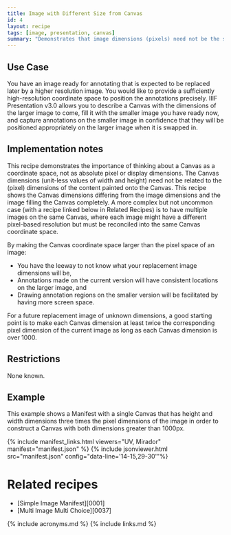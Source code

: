 ```yaml
---
title: Image with Different Size from Canvas
id: 4
layout: recipe
tags: [image, presentation, canvas]
summary: "Demonstrates that image dimensions (pixels) need not be the same as the Canvas dimensions (unit-less)"
---
```


## Use Case

You have an image ready for annotating that is expected to be replaced later by a higher resolution image. You would like to provide a sufficiently high-resolution coordinate space to position the annotations precisely. IIIF Presentation v3.0 allows you to describe a Canvas with the dimensions of the larger image to come, fill it with the smaller image you have ready now, and capture annotations on the smaller image in confidence that they will be positioned appropriately on the larger image when it is swapped in.

## Implementation notes

This recipe demonstrates the importance of thinking about a Canvas as a coordinate space, not as absolute pixel or display dimensions. The Canvas dimensions (unit-less values of width and height) need not be related to the (pixel) dimensions of the content painted onto the Canvas. This recipe shows the Canvas dimensions differing from the image dimensions and the image filling the Canvas completely. A more complex but not uncommon case (with a recipe linked below in Related Recipes) is to have multiple images on the same Canvas, where each image might have a different pixel-based resolution but must be reconciled into the same Canvas coordinate space.

By making the Canvas coordinate space larger than the pixel space of an image:
+ You have the leeway to not know what your replacement image dimensions will be,
+ Annotations made on the current version will have consistent locations on the larger image, and
+ Drawing annotation regions on the smaller version will be facilitated by having more screen space.

For a future replacement image of unknown dimensions, a good starting point is to make each Canvas dimension at least twice the corresponding pixel dimension of the current image as long as each Canvas dimension is over 1000.

## Restrictions

None known.

## Example

This example shows a Manifest with a single Canvas that has height and width dimensions three times the pixel dimensions of the image in order to construct a Canvas with both dimensions greater than 1000px.

{% include manifest_links.html viewers="UV, Mirador" manifest="manifest.json" %}
{% include jsonviewer.html src="manifest.json" config="data-line='14-15,29-30'"%}

# Related recipes

* [Simple Image Manifest][0001]
* [Multi Image Multi Choice][0037]

{% include acronyms.md %}
{% include links.md %}
